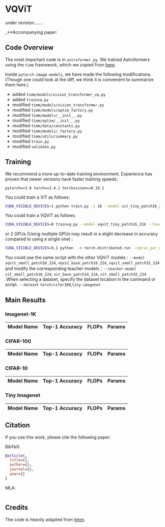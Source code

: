 # VQViT
under revision.......


_**Accompanying paper: 

## Code Overview

The most important code is in `astroformer.py`. We trained Astroformers using the `timm` framework, which we copied from [here](https://github.com/huggingface/pytorch-image-models).

Inside `pytorch-image-models`, we have made the following modifications. (Though one could look at the diff, we think it is convenient to summarize them here.)

- added `timm/models/vision_transformer_vq.py`
- added `trainvq.py`
- modified `timm/models/vision_transformer.py`
- modified `timm/models/optim_factory.py`
- modified `timm/models/__init__.py`
- modified `timm/optim/__init__.py`
- modified `timm/data/constants.py`
- modified `timm/models/_factory.py`
- modified `timm/utils/summary.py`
- modified `train.py`
- modified `validate.py`

## Training
 We recommend a more up-to-date training environment. Experience has proven that newer versions have faster training speeds: 
 
 `
 pytorch==3.8 torch==2.4.1 torchvision==0.19.1
 `

You could train a ViT as follows:

```sh
CUDA_VISIBLE_DEVICES=1 python train.py -j 16 --model vit_tiny_patch16_224 --output /output/cifar10 --dataset torch/cifar10 --weight-decay .3 --lr 4e-4 --input-size 3 224 224 --batch-size 128 --grad-accum-steps 1 --opt adamw --sched cosine --min-lr 1e-7 --warmup-lr 1e-5 --epochs 300 --warmup-epochs 10 --mixup 1.0 --cutmix 1.0  --smoothing 0.1 --drop 0.0 --amp  --scale 0.75 1.0 
```

 You could train a VQViT as follows:

```sh
CUDA_VISIBLE_DEVICES=0 trainvq.py --model vqvit_tiny_patch16_224 --teacher-model vit_tiny_patch16_224 --output /output/cifar100 --dataset torch/cifar100 --initial-checkpoint --input-size 3 224 224 --batch-size 128 --opt adamw --sched cosine --lr 4e-4 --min-lr 1e-7 --warmup-lr 1e-5 --epochs 500 --warmup-epochs 10 --drop 0.0 --amp --cooldown-epochs 10 --featureloss-reduction mean --featureloss-weight 2.0 --dictloss-weight 1.0 --clip-grad 300.0 --T 1.0 --scale 0.75 1.0  --mixup 1.0 --cutmix 1.0 --smoothing 0.0 --drop-path 0.0 --weight-decay 5e-3
```
or 2 GPUs (Using multiple GPUs may result in a slight decrease in accuracy compared to using a single one) :
```sh
CUDA_VISIBLE_DEVICES=0,1 python  -m torch.distributed.run --nproc_per_node=2 --master_port=29501 trainvq.py --dataset torch/cifar100 --model vqvit_tiny_patch16_224 --input-size 3 224 224 --batch-size 128 --opt adamw --sched cosine --lr 4e-4 --min-lr 1e-7 --warmup-lr 1e-5 --epochs 500 --warmup-epochs 10 --drop 0.0 --amp --output /output/CIFAR100 --teacher-model vit_tiny_patch16_224 --featureloss-reduction mean --featureloss-weight 2.0 --dictloss-weight 1.0 --clip-grad 300.0 --T 1.0 --scale 0.75 1.0  --mixup 1.0 --cutmix 1.0 --smoothing 0.0 --drop-path 0.0 --weight-decay 5e-3 --initial-checkpoint /your_vit_checkpoint_path/model_best.pth.tar --dict-num 256 --dict-dim 2
```

You could use the same script with the other VQViT models : `--model` `vqvit_small_patch16_224`, `vqvit_base_patch16_224`, `vqvit_small_patch32_224` and modify the corresponding teacher models：`--teacher-model` `vit_small_patch16_224`, `vit_base_patch16_224`, `vit_small_patch32_224` .When selecting a dataset, specify the dataset location in the command or script.  `--dataset` `torch/cifar100`,`tiny-imagenet`

## Main Results

### Imagenet-1K

| Model Name   | Top-1 Accuracy | FLOPs | Params |
|--------------|----------------|-------|--------|

### CIFAR-100

| Model Name   | Top-1 Accuracy | FLOPs | Params |
|--------------|----------------|-------|--------|


### CIFAR-10

| Model Name   | Top-1 Accuracy | FLOPs | Params |
|--------------|----------------|-------|--------|

### Tiny Imagenet

| Model Name   | Top-1 Accuracy | FLOPs | Params |
|--------------|----------------|-------|--------|

## Citation

If you use this work, please cite the following paper:

BibTeX:

```bibtex
@article{,
  title={},
  author={},
  journal={},
  year={}
}
```

MLA:

```
```


## Credits

The code is heavily adapted from [timm](https://github.com/huggingface/pytorch-image-models).
